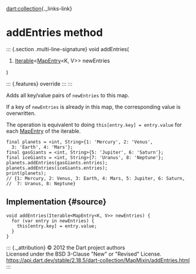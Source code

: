 [dart:collection](../../dart-collection/dart-collection-library){._links-link}

addEntries method
=================

::: {.section .multi-line-signature}
void addEntries(

1.  [Iterable](../../dart-core/iterable-class)\<[MapEntry](../../dart-core/mapentry-class)\<K,
    V\>\> newEntries

)

::: {.features}
override
:::
:::

Adds all key/value pairs of `newEntries` to this map.

If a key of `newEntries` is already in this map, the corresponding value
is overwritten.

The operation is equivalent to doing `this[entry.key] = entry.value` for
each [MapEntry](../../dart-core/mapentry-class) of the iterable.

``` {.language-dart data-language="dart"}
final planets = <int, String>{1: 'Mercury', 2: 'Venus',
  3: 'Earth', 4: 'Mars'};
final gasGiants = <int, String>{5: 'Jupiter', 6: 'Saturn'};
final iceGiants = <int, String>{7: 'Uranus', 8: 'Neptune'};
planets.addEntries(gasGiants.entries);
planets.addEntries(iceGiants.entries);
print(planets);
// {1: Mercury, 2: Venus, 3: Earth, 4: Mars, 5: Jupiter, 6: Saturn,
//  7: Uranus, 8: Neptune}
```

Implementation {#source}
--------------

``` {.language-dart data-language="dart"}
void addEntries(Iterable<MapEntry<K, V>> newEntries) {
  for (var entry in newEntries) {
    this[entry.key] = entry.value;
  }
}
```

::: {._attribution}
© 2012 the Dart project authors\
Licensed under the BSD 3-Clause \"New\" or \"Revised\" License.\
<https://api.dart.dev/stable/2.18.5/dart-collection/MapMixin/addEntries.html>
:::
